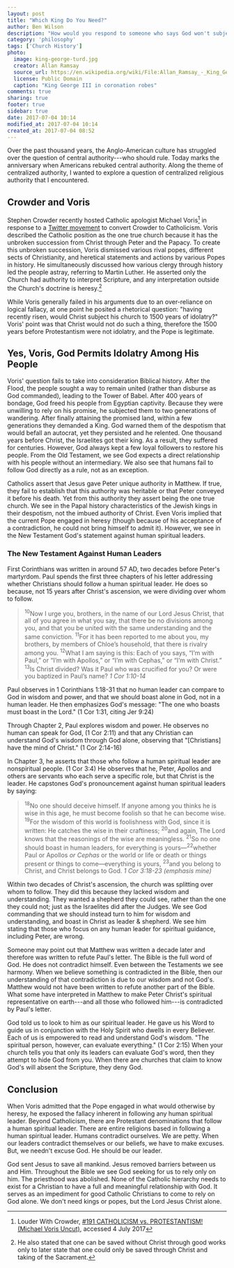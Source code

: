 ```yaml
---
layout: post
title: "Which King Do You Need?"
author: Ben Wilson
description: "How would you respond to someone who says God won't subject his people to idolatry and darkness?"
category: 'philosophy'
tags: ['Church History']
photo:
  image: king-george-turd.jpg
  creator: Allan Ramsay
  source_url: https://en.wikipedia.org/wiki/File:Allan_Ramsay_-_King_George_III_in_coronation_robes_-_Google_Art_Project.jpg
  license: Public Domain
  caption: "King George III in coronation robes"
comments: true
sharing: true
footer: true
sidebar: true
date: 2017-07-04 10:14
modified_at: 2017-07-04 10:14
created_at: 2017-07-04 08:52
---
```


Over the past thousand years, the Anglo-American culture has struggled over the question of central authority---who should rule. Today marks the anniversary when Americans rebuked central authority. Along the theme of centralized authority, I wanted to explore a question of centralized religious authority that I encountered.

<!-- more -->

## Crowder and Voris

Stephen Crowder recently hosted Catholic apologist Michael Voris[^CRTV] in response to a [Twitter movement](https://twitter.com/search?q=%23convertcrowder) to convert Crowder to Catholicism. Voris described the Catholic position as the one true church because it has the unbroken succession from Christ through Peter and the Papacy. To create this unbroken succession, Voris dismissed various rival popes, different sects of Christianity, and heretical statements and actions by various Popes in history. He simultaneously discussed how various clergy through history led the people astray, referring to Martin Luther. He asserted only the Church had authority to interpret Scripture, and any interpretation outside the Church's doctrine is heresy.[^contradiction]

While Voris generally failed in his arguments due to an over-reliance on logical fallacy, at one point he posited a rhetorical question: "having recently risen, would Christ subject his church to 1500 years of idolatry?" Voris' point was that Christ would not do such a thing, therefore the 1500 years before Protestantism were not idolatry, and the Pope is legitimate.

## Yes, Voris, God Permits Idolatry Among His People

Voris' question fails to take into consideration Biblical history. After the Flood, the people sought a way to remain united (rather than disburse as God commanded), leading to the Tower of Babel. After 400 years of bondage, God freed his people from Egyptian captivity. Because they were unwilling to rely on his promise, he subjected them to two generations of wandering. After finally attaining the promised land, within a few generations they demanded a King. God warned them of the despotism that would befall an autocrat, yet they persisted and he relented. One thousand years before Christ, the Israelites got their king. As a result, they suffered for centuries. However, God always kept a few loyal followers to restore his people. From the Old Testament, we see God expects a direct relationship with his people without an intermediary. We also see that humans fail to follow God directly as a rule, not as an exception.

Catholics assert that Jesus gave Peter unique authority in Matthew. If true, they fail to establish that this authority was heritable or that Peter conveyed it before his death. Yet from this authority they assert being the one true church. We see in the Papal history characteristics of the Jewish kings in their despotism, not the imbued authority of Christ. Even Voris implied that the current Pope engaged in heresy (though because of his acceptance of a contradiction, he could not bring himself to admit it). However, we see in the New Testament God's statement against human spiritual leaders.

### The New Testament Against Human Leaders

First Corinthians was written in around 57 AD, two decades before Peter's martyrdom. Paul spends the first three chapters of his letter addressing whether Christians should follow a human spiritual leader. He does so because, not 15 years after Christ's ascension, we were dividing over whom to follow.

> <sup>10</sup>Now I urge you, brothers, in the name of our Lord Jesus Christ, that all of you agree in what you say, that there be no divisions among you, and that you be united with the same understanding and the same conviction. <sup>11</sup>For it has been reported to me about you, my brothers, by members of Chloe’s household, that there is rivalry among you. <sup>12</sup>What I am saying is this: Each of you says, “I’m with Paul,” or “I’m with Apollos,” or “I’m with Cephas,” or “I’m with Christ.” <sup>13</sup>Is Christ divided? Was it Paul who was crucified for you? Or were you baptized in Paul’s name?
> <cite>1 Cor 1:10-14</cite>

Paul observes in 1 Corinthians 1:18-31 that no human leader can compare to God in wisdom and power, and that we should boast alone in God, not in a human leader. He then emphasizes God's message: "The one who boasts must boast in the Lord." (1 Cor 1:31, citing Jer 9:24)

Through Chapter 2, Paul explores wisdom and power. He observes no human can speak for God, (1 Cor 2:11) and that any Christian can understand God's wisdom through God alone, observing that "[Christians] have the mind of Christ." (1 Cor 2:14-16)

In Chapter 3, he asserts that those who follow a human spiritual leader are nonspiritual people. (1 Cor 3:4) He observes that he, Peter, Apollos and others are servants who each serve a specific role, but that Christ is the leader. He capstones God's pronouncement against human spiritual leaders by saying:

> <sup>18</sup>No one should deceive himself. If anyone among you thinks he is wise in this age, he must become foolish so that he can become wise. <sup>19</sup>For the wisdom of this world is foolishness with God, since it is written: He catches the wise in their craftiness; <sup>20</sup>and again, The Lord knows that the reasonings of the wise are meaningless. <sup>21</sup>So no one should boast in human leaders, for everything is yours&mdash;<sup>22</sup>whether Paul or Apollos *or Cephas* or the world or life or death or things present or things to come—everything is yours, <sup>23</sup>and you belong to Christ, and Christ belongs to God.
> <cite>1 Cor 3:18-23 (emphasis mine)</cite>

Within two decades of Christ's ascension, the church was splitting over whom to follow. They did this because they lacked wisdom and understanding. They wanted a shepherd they could see, rather than the one they could not; just as the Israelites did after the Judges. We see God commanding that we should instead turn to him for wisdom and understanding, and boast in Christ as leader & shepherd. We see him stating that those who focus on any human leader for spiritual guidance, including Peter, are wrong.

Someone may point out that Matthew was written a decade later and therefore was written to refute Paul's letter. The Bible is the full word of God. He does not contradict himself. Even between the Testaments we see harmony. When we believe something is contradicted in the Bible, then our understanding of that contradiction is due to our wisdom and not God's. Matthew would not have been written to refute another part of the Bible. What some have interpreted in Matthew to make Peter Christ's spiritual representative on earth---and all those who followed him---is contradicted by Paul's letter.

God told us to look to him as our spiritual leader. He gave us his Word to guide us in conjunction with the Holy Spirit who dwells in every Believer. Each of us is empowered to read and understand God's wisdom. "The spiritual person, however, can evaluate everything." (1 Cor 2:15) When your church tells you that only its leaders can evaluate God's word, then they attempt to hide God from you. When there are churches that claim to know God's will absent the Scripture, they deny God.

## Conclusion

When Voris admitted that the Pope engaged in what would otherwise by heresy, he exposed the fallacy inherent in following any human spiritual leader. Beyond Catholicism, there are Protestant denominations that follow a human spiritual leader. There are entire religions based in following a human spiritual leader. Humans contradict ourselves. We are petty. When our leaders contradict themselves or our beliefs, we have to make excuses. But, we needn't excuse God. He should be our leader.

God sent Jesus to save all mankind. Jesus removed barriers between us and Him. Throughout the Bible we see God seeking for us to rely only on him. The priesthood was abolished. None of the Catholic hierarchy needs to exist for a Christian to have a full and meaningful relationship with God. It serves as an impediment for good Catholic Christians to come to rely on God alone. We don't need kings or popes, but the Lord Jesus Christ alone.

[^CRTV]: Louder With Crowder, [#191 CATHOLICISM vs. PROTESTANTISM! (Michael Voris Uncut)](http://merovx.io/2sC2taY), accessed 4 July 2017
[^contradiction]: He also stated that one can be saved without Christ through good works only to later state that one could only be saved through Christ and taking of the Sacrament.
